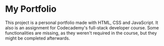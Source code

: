 # My Portfolio
This project is a personal portfolio made with HTML, CSS and JavaScript. It also is an assignment for Codecademy's full-stack developer course. Some functionalities are missing, as they weren't required in the course, but they might be completed afterwards.